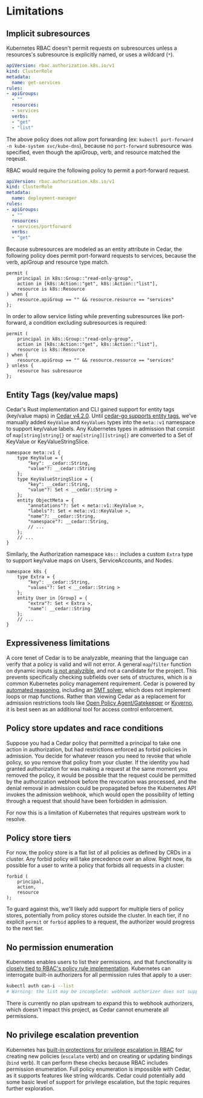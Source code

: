 # Limitations

## Implicit subresources

Kubernetes RBAC doesn't permit requests on subresources unless a resources's subresource is explicitly named, or uses a wildcard (`*`).

```yaml
apiVersion: rbac.authorization.k8s.io/v1
kind: ClusterRole
metadata:
  name: get-services
rules:
- apiGroups:
  - ""
  resources:
  - services
  verbs:
  - "get"
  - "list"
```

The above policy does not allow port forwarding (ex: `kubectl port-forward -n kube-system svc/kube-dns`), because no `port-forward` subresource was specified, even though the apiGroup, verb, and resource matched the reqeust.

RBAC would require the following policy to permit a port-forward request.

```yaml
apiVersion: rbac.authorization.k8s.io/v1
kind: ClusterRole
metadata:
  name: deployment-manager
rules:
- apiGroups:
  - ""
  resources:
  - services/portforward
  verbs:
  - "get"
```

Because subresources are modeled as an entity attribute in Cedar, the following policy does permit port-forward requests to services, because the verb, apiGroup and resource type match.

```cedar
permit (
    principal in k8s::Group::"read-only-group",
    action in [k8s::Action::"get", k8s::Action::"list"],
    resource is k8s::Resource
) when {
    resource.apiGroup == "" && resource.resource == "services"
};
```

In order to allow service listing while preventing subresources like port-forward, a condition excluding subresources is required:
```cedar
permit (
    principal in k8s::Group::"read-only-group",
    action in [k8s::Action::"get", k8s::Action::"list"],
    resource is k8s::Resource
) when {
    resource.apiGroup == "" && resource.resource == "services"
} unless {
    resource has subresource
};
```

## Entity Tags (key/value maps)

Cedar's Rust implementation and CLI gained support for entity tags (key/value maps) in [Cedar v4.2.0][4.2].
Until [cedar-go supports entity tags][go-entity-tags], we've manually added `KeyValue` and `KeyValues` types into the `meta::v1` namespace to support key/value labels.
Any Kubernetes types in admission that consist of `map[string]string{}` or `map[string][]string{}` are converted to a Set of KeyValue or KeyValueStringSlice.
```cedarschema
namespace meta::v1 {
    type KeyValue = {
        "key": __cedar::String,
        "value"?: __cedar::String
    };
    type KeyValueStringSlice = {
        "key": __cedar::String,
        "value"?: Set < __cedar::String >
    };
    entity ObjectMeta = {
        "annotations"?: Set < meta::v1::KeyValue >,
        "labels"?: Set < meta::v1::KeyValue >,
        "name"?: __cedar::String,
        "namespace"?: __cedar::String,
        // ...
    };
    // ...
}
```

Similarly, the Authorization namespace `k8s::` includes a custom `Extra` type to support key/value maps on Users, ServiceAccounts, and Nodes.
```cedarschema
namespace k8s {
	type Extra = {
		"key": __cedar::String,
		"values"?: Set < __cedar::String >
	};
    entity User in [Group] = {
		"extra"?: Set < Extra >,
		"name": __cedar::String
	};
    // ...
}
```

[4.2]: https://github.com/cedar-policy/cedar/releases/tag/v4.2.0
[go-entity-tags]: https://github.com/cedar-policy/cedar-go/issues/47

## Expressiveness limitations

A core tenet of Cedar is to be analyzable, meaning that the language can verify that a policy is valid and will not error.
A general `map`/`filter` function on dynamic inputs [is not analyzible][rfc21], and not a candidate for the project.
This prevents specifically checking subfields over sets of structures, which is a common Kubernetes policy management requirement.
Cedar is powered by [automated reasoning], including an [SMT solver], which does not implement loops or map functions.
Rather than viewing Cedar as a replacement for admission restrictions tools like [Open Policy Agent/Gatekeeper][gatekeeper] or [Kyverno][kyverno], it is best seen as an additional tool for access control enforcement.

[rfc21]: https://github.com/cedar-policy/rfcs/pull/21#issuecomment-2109240941
[automated reasoning]: https://www.amazon.science/blog/how-we-built-cedar-with-automated-reasoning-and-differential-testing
[SMT solver]: https://en.wikipedia.org/wiki/Satisfiability_modulo_theories
[gatekeeper]: https://open-policy-agent.github.io/gatekeeper/website/
[kyverno]: https://kyverno.io/

## Policy store updates and race conditions

Suppose you had a Cedar policy that permitted a principal to take one action in authorization, but had restrictions enforced as forbid policies in admission.
You decide for whatever reason you need to revoke that whole policy, so you remove that policy from your cluster.
If the identity you had granted authorization for was making a request at the same moment you removed the policy, it would be possible that the request could be permitted by the authorization webhook before the revocation was processed, and the denial removal in admission could be propagated before the Kubernetes API invokes the admission webhook, which would open the possibility of letting through a request that should have been forbidden in admission.

For now this is a limitation of Kubernetes that requires upstream work to resolve.

## Policy store tiers

For now, the policy store is a flat list of all policies as defined by CRDs in a cluster.
Any forbid policy will take precedence over an allow.
Right now, its possible for a user to write a policy that forbids all requests in a cluster:
```cedar
forbid (
    principal,
    action,
    resource
);
```
To guard against this, we'll likely add support for multiple tiers of policy stores, potentially from policy stores outside the cluster.
In each tier, if no explicit `permit` or `forbid` applies to a request, the authorizer would progress to the next tier.

## No permission enumeration

Kubernetes enables users to list their permissions, and that functionality is [closely tied to RBAC's policy rule implementation][ruleResolver].
Kubernetes can interrogate built-in authorizers for all permission rules that apply to a user:

```bash
kubectl auth can-i --list
# Warning: the list may be incomplete: webhook authorizer does not support user rule resolution
```

There is currently no plan upstream to expand this to webhook authorizers, which doesn't impact this project, as Cedar cannot enumerate all permissions.

[ruleResolver]: https://pkg.go.dev/k8s.io/apiserver@v0.31.1/pkg/authorization/authorizer#RuleResolver

## No privilege escalation prevention

Kubernetes has [built-in protections for privilege escalation in RBAC][privesc-rbac] for creating new policies (`escalate` verb) and on creating or updating bindings (`bind` verb).
It can perform these checks because RBAC includes permission enumeration.
Full policy enumeration is impossible with Cedar, as it supports features like string wildcards.
Cedar could potentially add some basic level of support for privilege escalation, but the topic requires further exploration.

[privesc-rbac]: https://kubernetes.io/docs/reference/access-authn-authz/rbac/#privilege-escalation-prevention-and-bootstrapping
